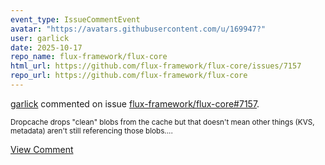 ```yaml
---
event_type: IssueCommentEvent
avatar: "https://avatars.githubusercontent.com/u/169947?"
user: garlick
date: 2025-10-17
repo_name: flux-framework/flux-core
html_url: https://github.com/flux-framework/flux-core/issues/7157
repo_url: https://github.com/flux-framework/flux-core
---
```


<a href='https://github.com/garlick' target='_blank'>garlick</a> commented on issue <a href='https://github.com/flux-framework/flux-core/issues/7157' target='_blank'>flux-framework/flux-core#7157</a>.

<small>Dropcache drops "clean" blobs from the cache but that doesn't  mean other things (KVS, metadata) aren't still referencing those  blobs....</small>

<a href='https://github.com/flux-framework/flux-core/issues/7157' target='_blank'>View Comment</a>